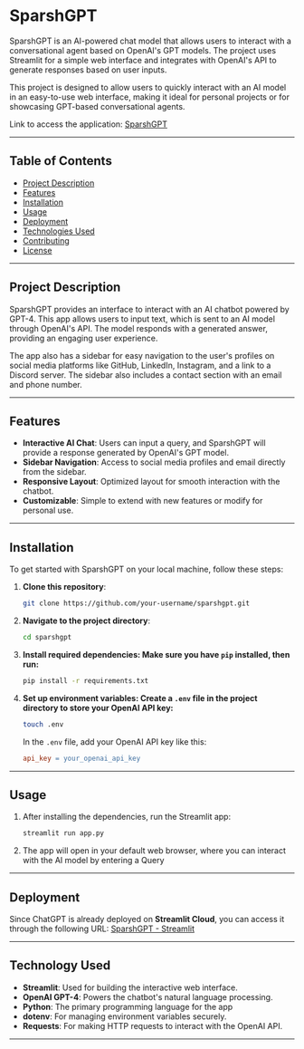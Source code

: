 # SparshGPT

SparshGPT is an AI-powered chat model that allows users to interact with a conversational agent based on OpenAI's GPT models. The project uses Streamlit for a simple web interface and integrates with OpenAI's API to generate responses based on user inputs.

This project is designed to allow users to quickly interact with an AI model in an easy-to-use web interface, making it ideal for personal projects or for showcasing GPT-based conversational agents.

Link to access the application: [SparshGPT](https://sparshgpt.streamlit.app/)

---

## Table of Contents
- [Project Description](#project-description)
- [Features](#features)
- [Installation](#installation)
- [Usage](#usage)
- [Deployment](#deployment)
- [Technologies Used](#technologies-used)
- [Contributing](#contributing)
- [License](#license)

---

## Project Description

SparshGPT provides an interface to interact with an AI chatbot powered by GPT-4. This app allows users to input text, which is sent to an AI model through OpenAI's API. The model responds with a generated answer, providing an engaging user experience.

The app also has a sidebar for easy navigation to the user's profiles on social media platforms like GitHub, LinkedIn, Instagram, and a link to a Discord server. The sidebar also includes a contact section with an email and phone number.

---

## Features

- **Interactive AI Chat**: Users can input a query, and SparshGPT will provide a response generated by OpenAI's GPT model.
- **Sidebar Navigation**: Access to social media profiles and email directly from the sidebar.
- **Responsive Layout**: Optimized layout for smooth interaction with the chatbot.
- **Customizable**: Simple to extend with new features or modify for personal use.

---

## Installation

To get started with SparshGPT on your local machine, follow these steps:

1. **Clone this repository**:
   ```bash
   git clone https://github.com/your-username/sparshgpt.git
2. **Navigate to the project directory**:
   ```bash
   cd sparshgpt
3. **Install required dependencies: Make sure you have `pip` installed, then run:**
   ```bash
   pip install -r requirements.txt
4. **Set up environment variables: Create a `.env` file in the project directory to store your OpenAI API key:**
   ```bash
   touch .env
   ```
   In the `.env` file, add your OpenAI API key like this:
   ```makefile
   api_key = your_openai_api_key
   ```

---

## Usage

1. After installing the dependencies, run the Streamlit app:
   ```bash
   streamlit run app.py
2. The app will open in your default web browser, where you can interact with the AI model by entering a Query

---

## Deployment

Since ChatGPT is already deployed on **Streamlit Cloud**, you can access it through the following URL: 
[SparshGPT - Streamlit](https://sparshgpt.streamlit.app/)

---

## Technology Used

- **Streamlit**: Used for building the interactive web interface.
- **OpenAI GPT-4**: Powers the chatbot's natural language processing.
- **Python**: The primary programming language for the app
- **dotenv**: For managing environment variables securely.
- **Requests**: For making HTTP requests to interact with the OpenAI API.

---

